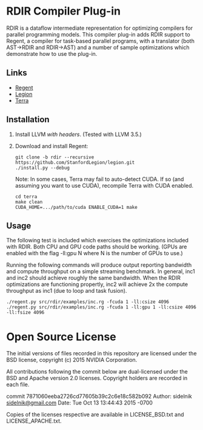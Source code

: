 # RDIR Compiler Plug-in

RDIR is a dataflow intermediate representation for optimizing
compilers for parallel programming models. This compiler plug-in adds
RDIR support to Regent, a compiler for task-based parallel programs,
with a translator (both AST->RDIR and RDIR->AST) and a number of
sample optimizations which demonstrate how to use the plug-in.

## Links
  * [Regent](https://github.com/StanfordLegion/legion/tree/regent-0.0/language)
  * [Legion](https://github.com/StanfordLegion/legion)
  * [Terra](https://github.com/zdevito/terra)

## Installation

 1. Install LLVM *with headers*. (Tested with LLVM 3.5.)
 2. Download and install Regent:

        git clone -b rdir --recursive https://github.com/StanfordLegion/legion.git
        ./install.py --debug

    Note: In some cases, Terra may fail to auto-detect CUDA. If so
    (and assuming you want to use CUDA), recompile Terra with CUDA
    enabled.

        cd terra
        make clean
        CUDA_HOME=.../path/to/cuda ENABLE_CUDA=1 make

## Usage

The following test is included which exercises the optimizations
included with RDIR. Both CPU and GPU code paths should be
working. (GPUs are enabled with the flag -ll:gpu N where N is the
number of GPUs to use.)

Running the following commands will produce output reporting bandwidth
and compute throughput on a simple streaming benchmark. In general,
inc1 and inc2 should achieve roughly the same bandwidth. When the RDIR
optimizations are functioning propertly, inc2 will achieve 2x the
compute throughput as inc1 (due to loop and task fusion).

    ./regent.py src/rdir/examples/inc.rg -fcuda 1 -ll:csize 4096
    ./regent.py src/rdir/examples/inc.rg -fcuda 1 -ll:gpu 1 -ll:csize 4096 -ll:fsize 4096

# Open Source License

The initial versions of files recorded in this repository are licensed
under the BSD license, copyright (c) 2015 NVIDIA Corporation.

All contributions following the commit below are dual-licensed under
the BSD and Apache version 2.0 licenses. Copyright holders are
recorded in each file.

commit 7871060eeba2726cd77605b39c2c6e18c582b092
Author: sidelnik <sidelnik@gmail.com>
Date:   Tue Oct 13 13:44:43 2015 -0700

Copies of the licenses respective are available in LICENSE_BSD.txt and
LICENSE_APACHE.txt.
